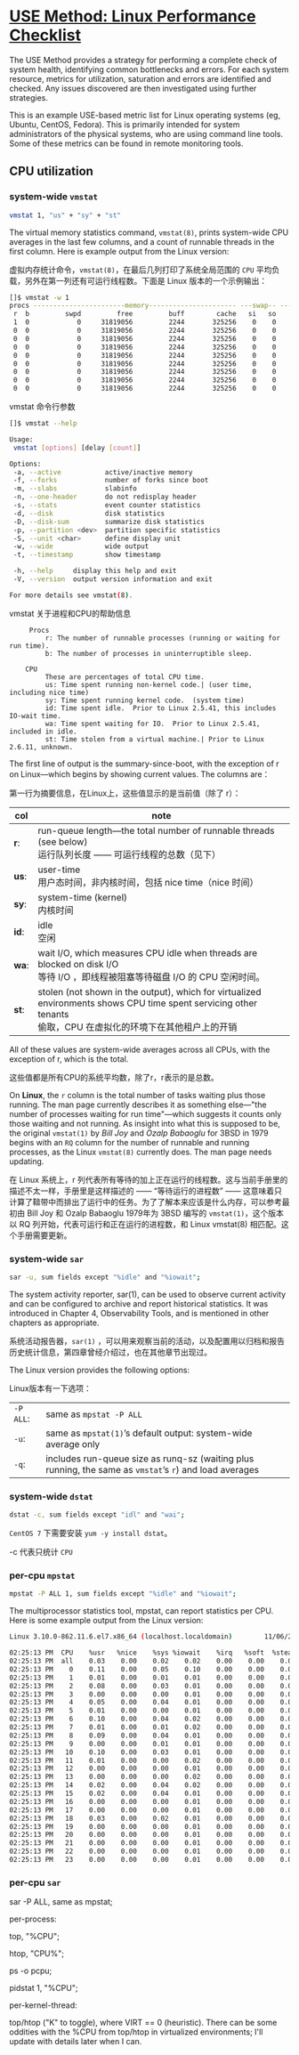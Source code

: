 # [USE Method: Linux Performance Checklist](http://www.brendangregg.com/USEmethod/use-linux.html)

The USE Method provides a strategy for performing a complete check of system health, identifying common bottlenecks and errors. For each system resource, metrics for utilization, saturation and errors are identified and checked. Any issues discovered are then investigated using further strategies.

This is an example USE-based metric list for Linux operating systems (eg, Ubuntu, CentOS, Fedora). This is primarily intended for system administrators of the physical systems, who are using command line tools. Some of these metrics can be found in remote monitoring tools.

## CPU utilization

### system-wide `vmstat`

```sh
vmstat 1, "us" + "sy" + "st"
```

The virtual memory statistics command, `vmstat(8)`, prints system-wide CPU averages in the last few columns, and a count of runnable threads in the first column. Here is example output from the Linux version:

虚拟内存统计命令，`vmstat(8)`，在最后几列打印了系统全局范围的 `CPU` 平均负载，另外在第一列还有可运行线程数。下面是 Linux 版本的一个示例输出：

```sh
[]$ vmstat -w 1
procs -----------------------memory---------------------- ---swap-- -----io---- -system-- --------cpu--------
 r  b         swpd         free         buff        cache   si   so    bi    bo   in   cs  us  sy  id  wa  st
 1  0            0     31819056         2244       325256    0    0     6     1   20   17   0   0 100   0   0
 0  0            0     31819056         2244       325256    0    0     0     0  335  275   0   0 100   0   0
 0  0            0     31819056         2244       325256    0    0     0     0  282  261   0   0 100   0   0
 0  0            0     31819056         2244       325256    0    0     0     0  307  271   0   0 100   0   0
 0  0            0     31819056         2244       325256    0    0     0     0  331  309   0   0 100   0   0
 0  0            0     31819056         2244       325256    0    0     0     0  299  257   0   0 100   0   0
 0  0            0     31819056         2244       325256    0    0     0     0  299  271   0   0 100   0   0
 0  0            0     31819056         2244       325256    0    0     0     0  310  269   0   0 100   0   0
 0  0            0     31819056         2244       325256    0    0     0     0  332  312   0   0 100   0   0
```

vmstat 命令行参数

```sh
[]$ vmstat --help

Usage:
 vmstat [options] [delay [count]]

Options:
 -a, --active           active/inactive memory
 -f, --forks            number of forks since boot
 -m, --slabs            slabinfo
 -n, --one-header       do not redisplay header
 -s, --stats            event counter statistics
 -d, --disk             disk statistics
 -D, --disk-sum         summarize disk statistics
 -p, --partition <dev>  partition specific statistics
 -S, --unit <char>      define display unit
 -w, --wide             wide output
 -t, --timestamp        show timestamp

 -h, --help     display this help and exit
 -V, --version  output version information and exit

For more details see vmstat(8).
```

vmstat 关于进程和CPU的帮助信息

```man
     Procs
         r: The number of runnable processes (running or waiting for run time).
         b: The number of processes in uninterruptible sleep.

    CPU
         These are percentages of total CPU time.
         us: Time spent running non-kernel code.| (user time, including nice time)
         sy: Time spent running kernel code.  (system time)
         id: Time spent idle.  Prior to Linux 2.5.41, this includes IO-wait time.
         wa: Time spent waiting for IO.  Prior to Linux 2.5.41, included in idle.
         st: Time stolen from a virtual machine.| Prior to Linux 2.6.11, unknown.
```

The first line of output is the summary-since-boot, with the exception of r on Linux—which begins by showing current values. The columns are：

第一行为摘要信息，在Linux上，这些值显示的是当前值（除了 r）：

| col    |note
|--------|----------------------
|  **r**:| run-queue length—the total number of runnable threads (see below) <br> 运行队列长度 —— 可运行线程的总数（见下）
| **us**:| user-time <br> 用户态时间，非内核时间，包括 nice time（nice 时间）
| **sy**:| system-time (kernel) <br> 内核时间
| **id**:| idle <br> 空闲
| **wa**:| wait I/O, which measures CPU idle when threads are blocked on disk I/O <br> 等待 I/O ，即线程被阻塞等待磁盘 I/O 的 CPU 空闲时间。
| **st**:| stolen (not shown in the output), which for virtualized environments shows CPU time spent servicing other tenants <br>  偷取，CPU 在虚拟化的环境下在其他租户上的开销

All of these values are system-wide averages across all CPUs, with the exception of r, which is the total.

这些值都是所有CPU的系统平均数，除了r，r表示的是总数。

On **Linux**, the `r` column is the total number of tasks waiting plus those running. The man page currently describes it as something else—"the number of processes waiting for run time"—which suggests it counts only those waiting and not running. As insight into what this is supposed to be, the original `vmstat(1)` by *Bill Joy* and *Ozalp Babaoglu* for 3BSD in 1979 begins with an `RQ` column for the number of runnable and running processes, as the Linux `vmstat(8)` currently does. The man page needs updating.

在 Linux 系统上，r 列代表所有等待的加上正在运行的线程数。这与当前手册里的描述不太一样，手册里是这样描述的 —— “等待运行的进程数” —— 这意味着只计算了鞥带中而排出了运行中的任务。为了了解本来应该是什么内存，可以参考最初由 Bill Joy 和 Ozalp Babaoglu 1979年为 3BSD 编写的 `vmstat(1)`，这个版本以 RQ 列开始，代表可运行和正在运行的进程数，和 Linux vmstat(8) 相匹配。这个手册需要更新。

### system-wide `sar`

```sh
sar -u, sum fields except "%idle" and "%iowait"; 
```

The system activity reporter, sar(1), can be used to observe current activity and can be configured to archive and report historical statistics. It was introduced in Chapter 4, Observability Tools, and is mentioned in other chapters as appropriate.

系统活动报告器，`sar(1)` ，可以用来观察当前的活动，以及配置用以归档和报告历史统计信息，第四章曾经介绍过，也在其他章节出现过。

The Linux version provides the following options:

Linux版本有一下选项：

|           |                                                                                                   |
|-----------|---------------------------------------------------------------------------------------------------|
| `-P ALL`: |same as `mpstat -P ALL`
|     `-u`: |same as `mpstat(1)`’s default output: system-wide average only
|     `-q`: |includes run-queue size as runq-sz (waiting plus running, the same as `vmstat`’s `r`) and load averages

### system-wide `dstat`

```sh
dstat -c, sum fields except "idl" and "wai"; 
```

`CentOS 7` 下需要安装 `yum -y install dstat`。

-c 代表只统计 `CPU`

### per-cpu `mpstat`

```sh
mpstat -P ALL 1, sum fields except "%idle" and "%iowait"; 
```

The multiprocessor statistics tool, mpstat, can report statistics per CPU. Here is some example output from the Linux version:

```sh
Linux 3.10.0-862.11.6.el7.x86_64 (localhost.localdomain)        11/06/2018      _x86_64_        (24 CPU)

02:25:13 PM  CPU    %usr   %nice    %sys %iowait    %irq   %soft  %steal  %guest  %gnice   %idle
02:25:13 PM  all    0.03    0.00    0.02    0.02    0.00    0.00    0.00    0.00    0.00   99.94
02:25:13 PM    0    0.11    0.00    0.05    0.10    0.00    0.00    0.00    0.00    0.00   99.73
02:25:13 PM    1    0.01    0.00    0.01    0.01    0.00    0.00    0.00    0.00    0.00   99.97
02:25:13 PM    2    0.08    0.00    0.03    0.01    0.00    0.00    0.00    0.00    0.00   99.88
02:25:13 PM    3    0.00    0.00    0.00    0.01    0.00    0.00    0.00    0.00    0.00   99.98
02:25:13 PM    4    0.05    0.00    0.04    0.01    0.00    0.00    0.00    0.00    0.00   99.90
02:25:13 PM    5    0.01    0.00    0.00    0.01    0.00    0.00    0.00    0.00    0.00   99.97
02:25:13 PM    6    0.10    0.00    0.04    0.02    0.00    0.00    0.00    0.00    0.00   99.84
02:25:13 PM    7    0.01    0.00    0.01    0.02    0.00    0.00    0.00    0.00    0.00   99.97
02:25:13 PM    8    0.09    0.00    0.04    0.01    0.00    0.00    0.00    0.00    0.00   99.86
02:25:13 PM    9    0.00    0.00    0.01    0.01    0.00    0.00    0.00    0.00    0.00   99.98
02:25:13 PM   10    0.10    0.00    0.03    0.01    0.00    0.00    0.00    0.00    0.00   99.85
02:25:13 PM   11    0.01    0.00    0.00    0.02    0.00    0.00    0.00    0.00    0.00   99.97
02:25:13 PM   12    0.00    0.00    0.00    0.01    0.00    0.00    0.00    0.00    0.00   99.99
02:25:13 PM   13    0.00    0.00    0.00    0.02    0.00    0.00    0.00    0.00    0.00   99.97
02:25:13 PM   14    0.02    0.00    0.04    0.02    0.00    0.00    0.00    0.00    0.00   99.92
02:25:13 PM   15    0.02    0.00    0.04    0.01    0.00    0.00    0.00    0.00    0.00   99.93
02:25:13 PM   16    0.00    0.00    0.00    0.01    0.00    0.00    0.00    0.00    0.00   99.98
02:25:13 PM   17    0.00    0.00    0.00    0.01    0.00    0.00    0.00    0.00    0.00   99.98
02:25:13 PM   18    0.03    0.00    0.02    0.01    0.00    0.00    0.00    0.00    0.00   99.95
02:25:13 PM   19    0.00    0.00    0.00    0.01    0.00    0.00    0.00    0.00    0.00   99.98
02:25:13 PM   20    0.00    0.00    0.00    0.01    0.00    0.00    0.00    0.00    0.00   99.99
02:25:13 PM   21    0.00    0.00    0.00    0.01    0.00    0.00    0.00    0.00    0.00   99.99
02:25:13 PM   22    0.00    0.00    0.00    0.01    0.00    0.00    0.00    0.00    0.00   99.99
02:25:13 PM   23    0.00    0.00    0.00    0.01    0.00    0.00    0.00    0.00    0.00   99.98
```

### per-cpu `sar`

sar -P ALL, same as mpstat; 

per-process: 

top, "%CPU"; 

htop, "CPU%"; 

ps -o pcpu; 

pidstat 1, "%CPU"; 

per-kernel-thread: 

top/htop ("K" to toggle), where VIRT == 0 (heuristic). There can be some oddities with the %CPU from top/htop in virtualized environments; I'll update with details later when I can.

